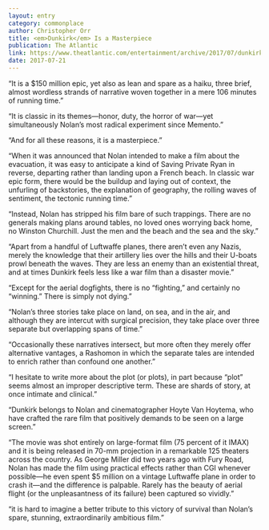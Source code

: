 ```yaml
---
layout: entry
category: commonplace
author: Christopher Orr
title: <em>Dunkirk</em> Is a Masterpiece
publication: The Atlantic
link: https://www.theatlantic.com/entertainment/archive/2017/07/dunkirk-is-a-stunningly-spare-survival-film/534252/
date: 2017-07-21
---
```


“It is a $150 million epic, yet also as lean and spare as a haiku, three brief, almost wordless strands of narrative woven together in a mere 106 minutes of running time.”

“It is classic in its themes—honor, duty, the horror of war—yet simultaneously Nolan’s most radical experiment since Memento.”

“And for all these reasons, it is a masterpiece.”

“When it was announced that Nolan intended to make a film about the evacuation, it was easy to anticipate a kind of Saving Private Ryan in reverse, departing rather than landing upon a French beach. In classic war epic form, there would be the buildup and laying out of context, the unfurling of backstories, the explanation of geography, the rolling waves of sentiment, the tectonic running time.”

“Instead, Nolan has stripped his film bare of such trappings. There are no generals making plans around tables, no loved ones worrying back home, no Winston Churchill. Just the men and the beach and the sea and the sky.”

“Apart from a handful of Luftwaffe planes, there aren’t even any Nazis, merely the knowledge that their artillery lies over the hills and their U-boats prowl beneath the waves. They are less an enemy than an existential threat, and at times Dunkirk feels less like a war film than a disaster movie.”

“Except for the aerial dogfights, there is no “fighting,” and certainly no “winning.” There is simply not dying.”

“Nolan’s three stories take place on land, on sea, and in the air, and although they are intercut with surgical precision, they take place over three separate but overlapping spans of time.”

“Occasionally these narratives intersect, but more often they merely offer alternative vantages, a Rashomon in which the separate tales are intended to enrich rather than confound one another.”

“I hesitate to write more about the plot (or plots), in part because “plot” seems almost an improper descriptive term. These are shards of story, at once intimate and clinical.”

“Dunkirk belongs to Nolan and cinematographer Hoyte Van Hoytema, who have crafted the rare film that positively demands to be seen on a large screen.”

“The movie was shot entirely on large-format film (75 percent of it IMAX) and it is being released in 70-mm projection in a remarkable 125 theaters across the country. As George Miller did two years ago with Fury Road, Nolan has made the film using practical effects rather than CGI whenever possible—he even spent $5 million on a vintage Luftwaffe plane in order to crash it—and the difference is palpable. Rarely has the beauty of aerial flight (or the unpleasantness of its failure) been captured so vividly.”

“it is hard to imagine a better tribute to this victory of survival than Nolan’s spare, stunning, extraordinarily ambitious film.”

